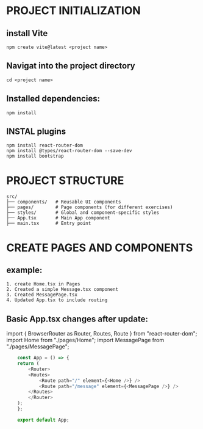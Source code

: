 # PROJECT INITIALIZATION
## install Vite
    npm create vite@latest <project name>

## Navigat into the project directory
    cd <project name>

## Installed dependencies:
    npm install
## INSTAL plugins
    npm install react-router-dom
    npm install @types/react-router-dom --save-dev
    npm install bootstrap


# PROJECT STRUCTURE
    src/
    ├── components/   # Reusable UI components
    ├── pages/        # Page components (for different exercises)
    ├── styles/       # Global and component-specific styles
    ├── App.tsx       # Main App component
    ├── main.tsx      # Entry point



# CREATE PAGES AND COMPONENTS
## example:
    1. create Home.tsx in Pages
    2. Created a simple Message.tsx component
    3. Created MessagePage.tsx 
    4. Updated App.tsx to include routing
## Basic App.tsx changes after update:
import { BrowserRouter as Router, Routes, Route } from "react-router-dom";
import Home from "./pages/Home";
import MessagePage from "./pages/MessagePage";

```js
    const App = () => {
    return (
        <Router>
        <Routes>
            <Route path="/" element={<Home />} />
            <Route path="/message" element={<MessagePage />} />
        </Routes>
        </Router>
    );
    };

    export default App;
```